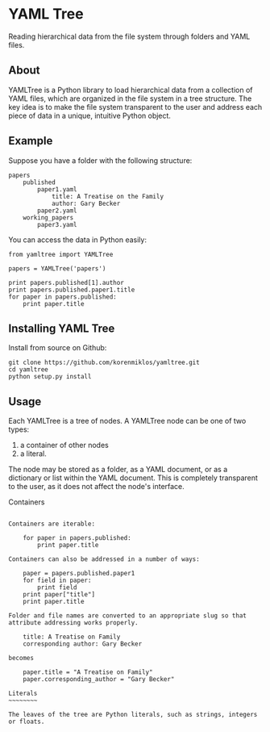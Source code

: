YAML Tree
=========

Reading hierarchical data from the file system through folders and YAML files.

About
-----

YAMLTree is a Python library to load hierarchical data from a collection of YAML files, which are organized in the file system in a tree structure. The key idea is to make the file system transparent to the user and address each piece of data in a unique, intuitive Python object.

Example
-------

Suppose you have a folder with the following structure:

	papers
		published
			paper1.yaml
				title: A Treatise on the Family
				author: Gary Becker
			paper2.yaml
		working_papers
			paper3.yaml

You can access the data in Python easily:

	from yamltree import YAMLTree

	papers = YAMLTree('papers')

	print papers.published[1].author
	print papers.published.paper1.title
	for paper in papers.published:
		print paper.title

Installing YAML Tree
--------------------

Install from source on Github:

	git clone https://github.com/korenmiklos/yamltree.git
	cd yamltree
	python setup.py install

Usage
-----

Each YAMLTree is a tree of nodes. A YAMLTree node can be one of two types:

1. a container of other nodes
2. a literal.

The node may be stored as a folder, as a YAML document, or as a dictionary or list within the YAML document. This is completely transparent to the user, as it does not affect the node's interface.

Containers
~~~~~~~~~~

Containers are iterable:

	for paper in papers.published:
		print paper.title

Containers can also be addressed in a number of ways:

	paper = papers.published.paper1
	for field in paper:
		print field
	print paper["title"]
	print paper.title

Folder and file names are converted to an appropriate slug so that attribute addressing works properly.

	title: A Treatise on Family
	corresponding author: Gary Becker

becomes

	paper.title = "A Treatise on Family"
	paper.corresponding_author = "Gary Becker"

Literals
~~~~~~~~

The leaves of the tree are Python literals, such as strings, integers or floats.
